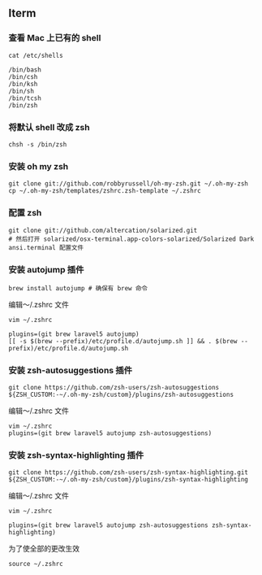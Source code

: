## Iterm

### 查看 Mac 上已有的 shell

```shell
cat /etc/shells

/bin/bash
/bin/csh
/bin/ksh
/bin/sh
/bin/tcsh
/bin/zsh
```

### 将默认 shell 改成 zsh

```shell
chsh -s /bin/zsh
```

### 安装 oh my zsh

```shell
git clone git://github.com/robbyrussell/oh-my-zsh.git ~/.oh-my-zsh
cp ~/.oh-my-zsh/templates/zshrc.zsh-template ~/.zshrc
```

### 配置 zsh

```shell
git clone git://github.com/altercation/solarized.git
# 然后打开 solarized/osx-terminal.app-colors-solarized/Solarized Dark ansi.terminal 配置文件
```

### 安装 autojump 插件

```shell
brew install autojump # 确保有 brew 命令
```

编辑～/.zshrc 文件

```shell
vim ~/.zshrc

plugins=(git brew laravel5 autojump)
[[ -s $(brew --prefix)/etc/profile.d/autojump.sh ]] && . $(brew --prefix)/etc/profile.d/autojump.sh
```

### 安装 zsh-autosuggestions 插件

```shell
git clone https://github.com/zsh-users/zsh-autosuggestions ${ZSH_CUSTOM:-~/.oh-my-zsh/custom}/plugins/zsh-autosuggestions
```

编辑～/.zshrc 文件

```shell
vim ~/.zshrc
plugins=(git brew laravel5 autojump zsh-autosuggestions)
```

### 安装 zsh-syntax-highlighting 插件

```shell
git clone https://github.com/zsh-users/zsh-syntax-highlighting.git ${ZSH_CUSTOM:-~/.oh-my-zsh/custom}/plugins/zsh-syntax-highlighting
```

编辑～/.zshrc 文件

```shell
vim ~/.zshrc

plugins=(git brew laravel5 autojump zsh-autosuggestions zsh-syntax-highlighting)
```

为了使全部的更改生效

```shell
source ~/.zshrc
```

